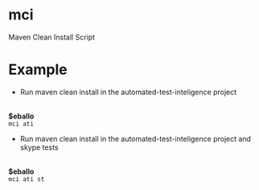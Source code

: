 mci
===

Maven Clean Install Script 

Example
===

- Run maven clean install in the automated-test-inteligence project
<br>
<b>$eballo</b><code>
mci ati
</code>

- Run maven clean install in the automated-test-inteligence project and skype tests
<br>
<b>$eballo</b><code>
mci ati st
</code>



